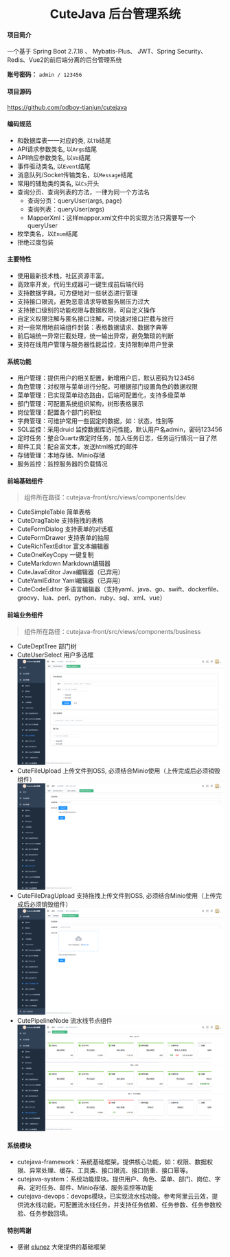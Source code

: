<h1 style="text-align: center">CuteJava 后台管理系统</h1>

#### 项目简介

一个基于 Spring Boot 2.7.18 、 Mybatis-Plus、 JWT、Spring Security、Redis、Vue2的前后端分离的后台管理系统

**账号密码：** `admin / 123456`

#### 项目源码

https://github.com/odboy-tianjun/cutejava

#### 编码规范

- 和数据库表一一对应的类, 以`Tb`结尾
- API请求参数类名, 以`Args`结尾
- API响应参数类名, 以`Vo`结尾
- 事件驱动类名, 以`Event`结尾
- 消息队列/Socket传输类名，以`Message`结尾
- 常用的辅助类的类名, 以`Cs`开头
- 查询分页、查询列表的方法，一律为同一个方法名
    - 查询分页：queryUser(args, page)
    - 查询列表：queryUser(args)
    - MapperXml：这样mapper.xml文件中的实现方法只需要写一个queryUser
- 枚举类名，以`Enum`结尾
- 拒绝过度包装

#### 主要特性

- 使用最新技术栈，社区资源丰富。
- 高效率开发，代码生成器可一键生成前后端代码
- 支持数据字典，可方便地对一些状态进行管理
- 支持接口限流，避免恶意请求导致服务层压力过大
- 支持接口级别的功能权限与数据权限，可自定义操作
- 自定义权限注解与匿名接口注解，可快速对接口拦截与放行
- 对一些常用地前端组件封装：表格数据请求、数据字典等
- 前后端统一异常拦截处理，统一输出异常，避免繁琐的判断
- 支持在线用户管理与服务器性能监控，支持限制单用户登录

#### 系统功能

- 用户管理：提供用户的相关配置，新增用户后，默认密码为123456
- 角色管理：对权限与菜单进行分配，可根据部门设置角色的数据权限
- 菜单管理：已实现菜单动态路由，后端可配置化，支持多级菜单
- 部门管理：可配置系统组织架构，树形表格展示
- 岗位管理：配置各个部门的职位
- 字典管理：可维护常用一些固定的数据，如：状态，性别等
- SQL监控：采用druid 监控数据库访问性能，默认用户名admin，密码123456
- 定时任务：整合Quartz做定时任务，加入任务日志，任务运行情况一目了然
- 邮件工具：配合富文本，发送html格式的邮件
- 存储管理：本地存储、Minio存储
- 服务监控：监控服务器的负载情况

#### 前端基础组件

> 组件所在路径：cutejava-front/src/views/components/dev

- CuteSimpleTable 简单表格
- CuteDragTable 支持拖拽的表格
- CuteFormDialog 支持表单的对话框
- CuteFormDrawer 支持表单的抽屉
- CuteRichTextEditor 富文本编辑器
- CuteOneKeyCopy 一键复制
- CuteMarkdown Markdown编辑器
- CuteJavaEditor Java编辑器（已弃用）
- CuteYamlEditor Yaml编辑器（已弃用）
- CuteCodeEditor 多语言编辑器（支持yaml、java、go、swift、dockerfile、groovy、lua、perl、python、ruby、sql、xml、vue）

#### 前端业务组件

> 组件所在路径：cutejava-front/src/views/components/business

- CuteDeptTree 部门树
- CuteUserSelect 用户多选框
  ![CuteDeptTree](./doc/images/CuteBusiness.png)
- CuteFileUpload 上传文件到OSS, 必须结合Minio使用（上传完成后必须销毁组件）
  ![CuteFileUpload](./doc/images/CuteFileUpload.png)
- CuteFileDragUpload 支持拖拽上传文件到OSS, 必须结合Minio使用（上传完成后必须销毁组件）
  ![CuteFileDragUpload](./doc/images/CuteFileDragUpload.png)
- CutePipelineNode 流水线节点组件
  ![CutePipelineNode](./doc/images/CutePipelineNode.png)

#### 系统模块

- cutejava-framework：系统基础框架。提供核心功能，如：权限、数据权限、异常处理、缓存、工具类、接口限流、接口防重、接口幂等。
- cutejava-system：系统功能模块。提供用户、角色、菜单、部门、岗位、字典、定时任务、邮件、Minio存储、服务监控等功能
- cutejava-devops：devops模块，已实现流水线功能。参考阿里云云效，提供流水线功能，可配置流水线任务，并支持任务依赖、任务参数、任务参数校验、任务参数回填。

#### 特别鸣谢

- 感谢 [elunez](https://github.com/elunez/eladmin-mp) 大佬提供的基础框架
